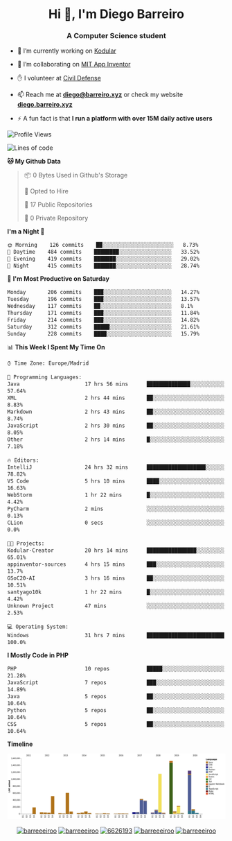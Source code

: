 <h1 align="center">Hi 👋, I'm Diego Barreiro</h1>
<h3 align="center">A Computer Science student</h3>

- 🔭 I’m currently working on [Kodular](https://www.kodular.io)

- 👯 I’m collaborating on [MIT App Inventor](https://github.com/mit-cml/appinventor-sources)

- ✋ I volunteer at [Civil Defense](https://proteccioncivil.sdc.gal)

- 📫 Reach me at **diego@barreiro.xyz** or check my website **[diego.barreiro.xyz](https://diego.barreiro.xyz)**

- ⚡ A fun fact is that **I run a platform with over 15M daily active users**

<!--START_SECTION:waka-->
![Profile Views](http://img.shields.io/badge/Profile%20Views-60-blue)

![Lines of code](https://img.shields.io/badge/From%20Hello%20World%20I%27ve%20Written-18.6%20million%20lines%20of%20code-blue)

**🐱 My Github Data** 

> 📦 0 Bytes Used in Github's Storage 
 > 
> 💼 Opted to Hire
 > 
> 📜 17 Public Repositories
 > 
> 🔑 0 Private Repository 
 > 
**I'm a Night 🦉** 

```text
🌞 Morning    126 commits    ██░░░░░░░░░░░░░░░░░░░░░░░   8.73% 
🌆 Daytime    484 commits    ████████░░░░░░░░░░░░░░░░░   33.52% 
🌃 Evening    419 commits    ███████░░░░░░░░░░░░░░░░░░   29.02% 
🌙 Night      415 commits    ███████░░░░░░░░░░░░░░░░░░   28.74%

```
📅 **I'm Most Productive on Saturday** 

```text
Monday       206 commits    ███░░░░░░░░░░░░░░░░░░░░░░   14.27% 
Tuesday      196 commits    ███░░░░░░░░░░░░░░░░░░░░░░   13.57% 
Wednesday    117 commits    ██░░░░░░░░░░░░░░░░░░░░░░░   8.1% 
Thursday     171 commits    ███░░░░░░░░░░░░░░░░░░░░░░   11.84% 
Friday       214 commits    ███░░░░░░░░░░░░░░░░░░░░░░   14.82% 
Saturday     312 commits    █████░░░░░░░░░░░░░░░░░░░░   21.61% 
Sunday       228 commits    ████░░░░░░░░░░░░░░░░░░░░░   15.79%

```


📊 **This Week I Spent My Time On** 

```text
⌚︎ Time Zone: Europe/Madrid

💬 Programming Languages: 
Java                     17 hrs 56 mins      ██████████████░░░░░░░░░░░   57.64% 
XML                      2 hrs 44 mins       ██░░░░░░░░░░░░░░░░░░░░░░░   8.83% 
Markdown                 2 hrs 43 mins       ██░░░░░░░░░░░░░░░░░░░░░░░   8.74% 
JavaScript               2 hrs 30 mins       ██░░░░░░░░░░░░░░░░░░░░░░░   8.05% 
Other                    2 hrs 14 mins       █░░░░░░░░░░░░░░░░░░░░░░░░   7.18%

🔥 Editors: 
IntelliJ                 24 hrs 32 mins      ███████████████████░░░░░░   78.82% 
VS Code                  5 hrs 10 mins       ████░░░░░░░░░░░░░░░░░░░░░   16.63% 
WebStorm                 1 hr 22 mins        █░░░░░░░░░░░░░░░░░░░░░░░░   4.42% 
PyCharm                  2 mins              ░░░░░░░░░░░░░░░░░░░░░░░░░   0.13% 
CLion                    0 secs              ░░░░░░░░░░░░░░░░░░░░░░░░░   0.0%

🐱‍💻 Projects: 
Kodular-Creator          20 hrs 14 mins      ████████████████░░░░░░░░░   65.01% 
appinventor-sources      4 hrs 15 mins       ███░░░░░░░░░░░░░░░░░░░░░░   13.7% 
GSoC20-AI                3 hrs 16 mins       ██░░░░░░░░░░░░░░░░░░░░░░░   10.51% 
santyago10k              1 hr 22 mins        █░░░░░░░░░░░░░░░░░░░░░░░░   4.42% 
Unknown Project          47 mins             ░░░░░░░░░░░░░░░░░░░░░░░░░   2.53%

💻 Operating System: 
Windows                  31 hrs 7 mins       █████████████████████████   100.0%

```

**I Mostly Code in PHP** 

```text
PHP                      10 repos            █████░░░░░░░░░░░░░░░░░░░░   21.28% 
JavaScript               7 repos             ███░░░░░░░░░░░░░░░░░░░░░░   14.89% 
Java                     5 repos             ██░░░░░░░░░░░░░░░░░░░░░░░   10.64% 
Python                   5 repos             ██░░░░░░░░░░░░░░░░░░░░░░░   10.64% 
CSS                      5 repos             ██░░░░░░░░░░░░░░░░░░░░░░░   10.64%

```


**Timeline**

![Chart not found](https://github.com/barreeeiroo/barreeeiroo/blob/master/charts/bar_graph.png) 


<!--END_SECTION:waka-->

<p align="center">
<a href="https://twitter.com/barreeeiroo" target="blank"><img align="center" src="https://cdn.jsdelivr.net/npm/simple-icons@3.0.1/icons/twitter.svg" alt="barreeeiroo" height="20" width="20" /></a>
<a href="https://linkedin.com/in/barreeeiroo" target="blank"><img align="center" src="https://cdn.jsdelivr.net/npm/simple-icons@3.0.1/icons/linkedin.svg" alt="barreeeiroo" height="20" width="20" /></a>
<a href="https://stackoverflow.com/users/6626193" target="blank"><img align="center" src="https://cdn.jsdelivr.net/npm/simple-icons@3.0.1/icons/stackoverflow.svg" alt="6626193" height="20" width="20" /></a>
<a href="https://fb.com/barreeeiroo" target="blank"><img align="center" src="https://cdn.jsdelivr.net/npm/simple-icons@3.0.1/icons/facebook.svg" alt="barreeeiroo" height="20" width="20" /></a>
<a href="https://instagram.com/barreeeiroo" target="blank"><img align="center" src="https://cdn.jsdelivr.net/npm/simple-icons@3.0.1/icons/instagram.svg" alt="barreeeiroo" height="20" width="20" /></a>
</p>
